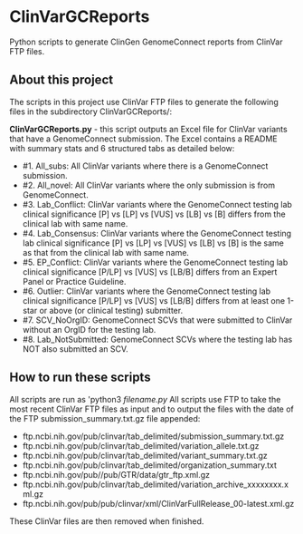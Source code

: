 # ClinVarGCReports
Python scripts to generate ClinGen GenomeConnect reports from ClinVar FTP files.

## About this project
The scripts in this project use ClinVar FTP files to generate the following files in the subdirectory ClinVarGCReports/:

**ClinVarGCReports.py** - this script outputs an Excel file for ClinVar variants that have a GenomeConnect submission. The Excel contains a README with summary stats and 6 structured tabs as detailed below:
  
  * \#1. All_subs: All ClinVar variants where there is a GenomeConnect submission.
  * \#2. All_novel: All ClinVar variants where the only submission is from GenomeConnect.
  * \#3. Lab_Conflict: ClinVar variants where the GenomeConnect testing lab clinical significance [P] vs [LP] vs [VUS] vs [LB] vs [B] differs from the clinical lab with same name.
  * \#4. Lab_Consensus: ClinVar variants where the GenomeConnect testing lab clinical significance [P] vs [LP] vs [VUS] vs [LB] vs [B] is the same as that from the clinical lab with same name.
  * \#5. EP_Conflict: ClinVar variants where the GenomeConnect testing lab clinical significance [P/LP] vs [VUS] vs [LB/B] differs from an Expert Panel or Practice Guideline.
  * \#6. Outlier: ClinVar variants where the GenomeConnect testing lab clinical significance [P/LP] vs [VUS] vs [LB/B] differs from at least one 1-star or above (or clinical testing) submitter.
  * \#7. SCV_NoOrgID: GenomeConnect SCVs that were submitted to ClinVar without an OrgID for the testing lab.
  * \#8. Lab_NotSubmitted: GenomeConnect SCVs where the testing lab has NOT also submitted an SCV.

## How to run these scripts
All scripts are run as 'python3 *filename.py*
All scripts use FTP to take the most recent ClinVar FTP files as input and to output the files with the date of the FTP submission_summary.txt.gz file appended:

  * ftp.ncbi.nih.gov/pub/clinvar/tab_delimited/submission_summary.txt.gz
  * ftp.ncbi.nih.gov/pub/clinvar/tab_delimited/variation_allele.txt.gz
  * ftp.ncbi.nih.gov/pub/clinvar/tab_delimited/variant_summary.txt.gz
  * ftp.ncbi.nih.gov/pub/clinvar/tab_delimited/organization_summary.txt
  * ftp.ncbi.nih.gov/pub//pub/GTR/data/gtr_ftp.xml.gz
  * ftp.ncbi.nih.gov/pub/clinvar/tab_delimited/variation_archive_xxxxxxxx.xml.gz
  * ftp.ncbi.nih.gov/pub/pub/clinvar/xml/ClinVarFullRelease_00-latest.xml.gz

These ClinVar files are then removed when finished.
